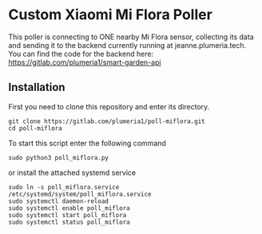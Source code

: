 # Custom Xiaomi Mi Flora Poller
This poller is connecting to ONE nearby Mi Flora sensor, collecting its data and sending it to
the backend currently running at jeanne.plumeria.tech.
You can find the code for the backend here: https://gitlab.com/plumeria1/smart-garden-api


## Installation
First you need to clone this repository and enter its directory.
```
git clone https://gitlab.com/plumeria1/poll-miflora.git
cd poll-miflora
```

To start this script enter the following command
```python3
sudo python3 poll_miflora.py
```
or install the attached systemd service
```
sudo ln -s poll_miflora.service /etc/systemd/system/poll_miflora.service
sudo systemctl daemon-reload
sudo systemctl enable poll_miflora
sudo systemctl start poll_miflora
sudo systemctl status poll_miflora
```

